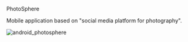 PhotoSphere

Mobile application based on "social media platform for photography".

 <img title="android_photosphere" src="https://i.ibb.co/wgJLk0M/img-photosphere.png">